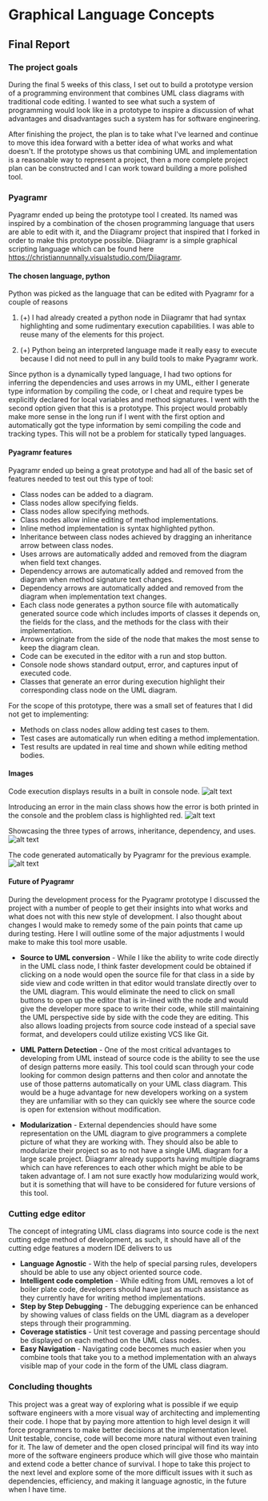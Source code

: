# Graphical Language Concepts

## Final Report

### The project goals

During the final 5 weeks of this class, I set out to build a prototype version of a programming environment that combines UML class diagrams with traditional code editing. I wanted to see what such a system of programming would look like in a prototype to inspire a discussion of what advantages and disadvantages such a system has for software engineering.

After finishing the project, the plan is to take what I've learned and continue to move this idea forward with a better idea of what works and what doesn't. If the prototype shows us that combining UML and implementation is a reasonable way to represent a project, then a more complete project plan can be constructed and I can work toward building a more polished tool.


### Pyagramr

Pyagramr ended up being the prototype tool I created. Its named was inspired by a combination of the chosen programming language that users are able to edit with it, and the Diiagramr project that inspired that I forked in order to make this prototype possible. Diiagramr is a simple graphical scripting language which can be found here https://christiannunnally.visualstudio.com/Diiagramr.

#### The chosen language, python

Python was picked as the language that can be edited with Pyagramr for a couple of reasons

1. (+) I had already created a python node in Diiagramr that had syntax highlighting and some rudimentary execution capabilities. I was able to reuse many of the elements for this project.

2. (+) Python being an interpreted language made it really easy to execute because I did not need to pull in any build tools to make Pyagramr work.

Since python is a dynamically typed language, I had two options for inferring the dependencies and uses arrows in my UML, either I generate type information by compiling the code, or I cheat and require types be explicitly declared for local variables and method signatures. I went with the second option given that this is a prototype. This project would probably make more sense in the long run if I went with the first option and automatically got the type information by semi compiling the code and tracking types. This will not be a problem for statically typed languages.

#### Pyagramr features

Pyagramr ended up being a great prototype and had all of the basic set of features needed to test out this type of tool:

- Class nodes can be added to a diagram.
- Class nodes allow specifying fields.
- Class nodes allow specifying methods.
- Class nodes allow inline editing of method implementations.
- Inline method implementation is syntax highlighted python.
- Inheritance between class nodes achieved by dragging an inheritance arrow between class nodes.
- Uses arrows are automatically added and removed from the diagram when field text changes.
- Dependency arrows are automatically added and removed from the diagram when method signature text changes.
- Dependency arrows are automatically added and removed from the diagram when implementation text changes.
- Each class node generates a python source file with automatically generated source code which includes imports of classes it depends on, the fields for the class, and the methods for the class with their implementation.
- Arrows originate from the side of the node that makes the most sense to keep the diagram clean.
- Code can be executed in the editor with a run and stop button.
- Console node shows standard output, error, and captures input of executed code.
- Classes that generate an error during execution highlight their corresponding class node on the UML diagram.

For the scope of this prototype, there was a small set of features that I did not get to implementing:

- Methods on class nodes allow adding test cases to them.
- Test cases are automatically run when editing a method implementation.
- Test results are updated in real time and shown while editing method bodies.

#### Images

Code execution displays results in a built in console node.
![alt text](https://github.com/Christian-Nunnally/GraphicalLanguageConcepts/blob/master/Images/Pyagramr.png "Execution of code in inline console")

Introducing an error in the main class shows how the error is both printed in the console and the problem class is highlighted red.
![alt text](https://github.com/Christian-Nunnally/GraphicalLanguageConcepts/blob/master/Images/Error.png "Error during execution")

Showcasing the three types of arrows, inheritance, dependency, and uses.
![alt text](https://github.com/Christian-Nunnally/GraphicalLanguageConcepts/blob/master/Images/Arrows.png "Arrow Types")

The code generated automatically by Pyagramr for the previous example.
![alt text](https://github.com/Christian-Nunnally/GraphicalLanguageConcepts/blob/master/Images/Error.PNG "Generated Code")

#### Future of Pyagramr

During the development process for the Pyagramr prototype I discussed the project with a number of people to get their insights into what works and what does not with this new style of development. I also thought about changes I would make to remedy some of the pain points that came up during testing. Here I will outline some of the major adjustments I would make to make this tool more usable.

- **Source to UML conversion** - While I like the ability to write code directly in the UML class node, I think faster development could be obtained if clicking on a node would open the source file for that class in a side by side view and code written in that editor would translate directly over to the UML diagram. This would eliminate the need to click on small buttons to open up the editor that is in-lined with the node and would give the developer more space to write their code, while still maintaining the UML perspective side by side with the code they are editing. This also allows loading projects from source code instead of a special save format, and developers could utilize existing VCS like Git.

- **UML Pattern Detection** - One of the most critical advantages to developing from UML instead of source code is the ability to see the use of design patterns more easily. This tool could scan through your code looking for common design patterns and then color and annotate the use of those patterns automatically on your UML class diagram. This would be a huge advantage for new developers working on a system they are unfamiliar with so they can quickly see where the source code is open for extension without modification.

- **Modularization** - External dependencies should have some representation on the UML diagram to give programmers a complete picture of what they are working with. They should also be able to modularize their project so as to not have a single UML diagram for a large scale project. Diiagramr already supports having multiple diagrams which can have references to each other which might be able to be taken advantage of. I am not sure exactly how modularizing would work, but it is something that will have to be considered for future versions of this tool.


### Cutting edge editor

The concept of integrating UML class diagrams into source code is the next cutting edge method of development, as such, it should have all of the cutting edge features a modern IDE delivers to us

- **Language Agnostic** - With the help of special parsing rules, developers should be able to use any object oriented source code.
- **Intelligent code completion** - While editing from UML removes a lot of boiler plate code, developers should have just as much assistance as they currently have for writing method implementations.
- **Step by Step Debugging** - The debugging experience can be enhanced by showing values of class fields on the UML diagram as a developer steps through their programming.
- **Coverage statistics** - Unit test coverage and passing percentage should be displayed on each method on the UML class nodes.
- **Easy Navigation** - Navigating code becomes much easier when you combine tools that take you to a method implementation with an always visible map of your code in the form of the UML class diagram.

### Concluding thoughts

This project was a great way of exploring what is possible if we equip software engineers with a more visual way of architecting and implementing their code. I hope that by paying more attention to high level design it will force programmers to make better decisions at the implementation level. Unit testable, concise, code will become more natural without even training for it. The law of demeter and the open closed principal will find its way into more of the software engineers produce which will give those who maintain and extend code a better chance of survival. I hope to take this project to the next level and explore some of the more difficult issues with it such as dependencies, efficiency, and making it language agnostic, in the future when I have time.
